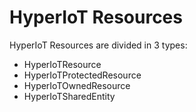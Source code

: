 # HyperIoT Resources [](id=hyperiot-resources)

HyperIoT Resources are divided in 3 types:

* HyperIoTResource
* HyperIoTProtectedResource
* HyperIoTOwnedResource
* HyperIoTSharedEntity



